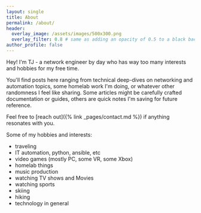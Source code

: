 ```yaml
---
layout: single
title: About
permalink: /about/
header:
  overlay_image: /assets/images/500x300.png
  overlay_filter: 0.8 # same as adding an opacity of 0.5 to a black background
author_profile: false
---
```


Hey! I'm TJ - a network engineer by day who has way too many interests and hobbies for my free time. 

You'll find posts here ranging from technical deep-dives on networking and automation topics, some homelab work I'm doing, or whatever other randomness I feel like sharing. Some articles might be carefully crafted documentation or guides, others are quick notes I'm saving for future reference.

Feel free to [reach out]({% link _pages/contact.md %}) if anything resonates with you.



Some of my hobbies and interests:
- traveling
- IT automation, python, ansible, etc
- video games (mostly PC, some VR, some Xbox)
- homelab things
- music production
- watching TV shows and Movies
- watching sports
- skiing
- hiking
- technology in general